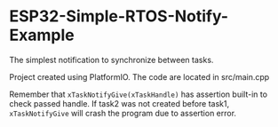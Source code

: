 # ESP32-Simple-RTOS-Notify-Example
The simplest notification to synchronize between tasks.

Project created using PlatformIO. The code are located in src/main.cpp

Remember that `xTaskNotifyGive(xTaskHandle)` has assertion built-in to check passed handle.
If task2 was not created before task1, `xTaskNotifyGive` will crash the program due to assertion error.

